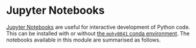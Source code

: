 # Jupyter Notebooks
[Jupyter Notebooks](https://jupyter.org/) are useful for interactive development of Python code. This can be installed with or without [the `mphy0041` conda environment](../docs/env.md). The notebooks available in this module are summarised as follows.
